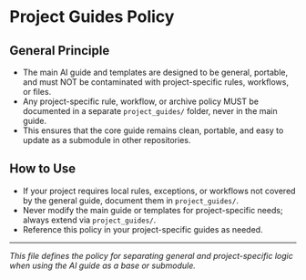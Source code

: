 # Project Guides Policy

## General Principle

- The main AI guide and templates are designed to be general, portable, and must NOT be contaminated with project-specific rules, workflows, or files.
- Any project-specific rule, workflow, or archive policy MUST be documented in a separate `project_guides/` folder, never in the main guide.
- This ensures that the core guide remains clean, portable, and easy to update as a submodule in other repositories.

## How to Use

- If your project requires local rules, exceptions, or workflows not covered by the general guide, document them in `project_guides/`.
- Never modify the main guide or templates for project-specific needs; always extend via `project_guides/`.
- Reference this policy in your project-specific guides as needed.

---

_This file defines the policy for separating general and project-specific logic when using the AI guide as a base or submodule._
